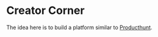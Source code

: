# Creator Corner

The idea here is to build a platform similar to [Producthunt](https://producthunt.com/).

